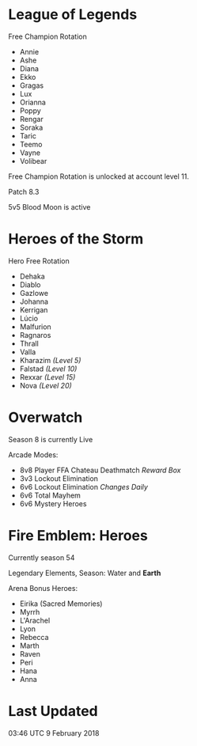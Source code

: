 # League of Legends

Free Champion Rotation

- Annie
- Ashe
- Diana
- Ekko
- Gragas
- Lux
- Orianna
- Poppy
- Rengar
- Soraka
- Taric
- Teemo
- Vayne
- Volibear

Free Champion Rotation is unlocked at account level 11.

Patch 8.3

5v5 Blood Moon is active

# Heroes of the Storm

Hero Free Rotation

- Dehaka
- Diablo
- Gazlowe
- Johanna
- Kerrigan
- Lúcio
- Malfurion
- Ragnaros
- Thrall
- Valla
- Kharazim *(Level 5)*
- Falstad *(Level 10)*
- Rexxar *(Level 15)*
- Nova *(Level 20)*

# Overwatch

Season 8 is currently Live

Arcade Modes:

- 8v8 Player FFA Chateau Deathmatch *Reward Box*
- 3v3 Lockout Elimination
- 6v6 Lockout Elimination *Changes Daily*
- 6v6 Total Mayhem
- 6v6 Mystery Heroes

# Fire Emblem: Heroes

Currently season 54

Legendary Elements, Season: Water and **Earth**

Arena Bonus Heroes:

- Eirika (Sacred Memories)
- Myrrh
- L'Arachel
- Lyon
- Rebecca
- Marth
- Raven
- Peri
- Hana
- Anna

# Last Updated

03:46 UTC 9 February 2018
